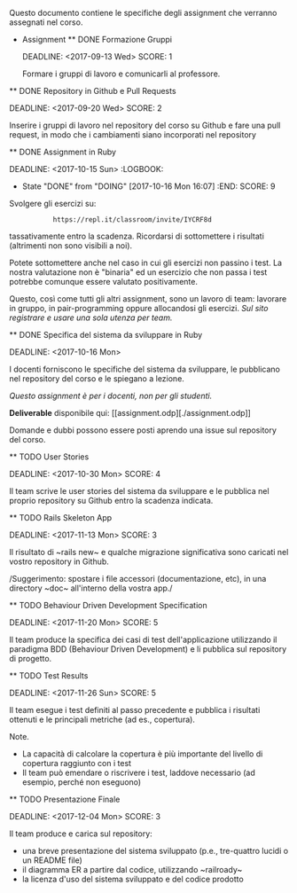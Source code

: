 Questo documento contiene le specifiche degli assignment che verranno
assegnati nel corso.

* Assignment
** DONE Formazione Gruppi

   DEADLINE: <2017-09-13 Wed>
   SCORE: 1

   Formare i gruppi di lavoro e comunicarli al professore.


** DONE Repository in Github e Pull Requests

   DEADLINE: <2017-09-20 Wed>
   SCORE: 2

   Inserire i gruppi di lavoro nel repository del corso su Github e
   fare una pull request, in modo che i cambiamenti siano incorporati
   nel repository
  
** DONE Assignment in Ruby

   DEADLINE: <2017-10-15 Sun>
   :LOGBOOK:
   - State "DONE"       from "DOING"      [2017-10-16 Mon 16:07]
   :END:
   SCORE: 9

   Svolgere gli esercizi su: 

               https://repl.it/classroom/invite/IYCRF8d

   tassativamente entro la scadenza.  Ricordarsi di sottomettere i
   risultati (altrimenti non sono visibili a noi).

   Potete sottomettere anche nel caso in cui gli esercizi non passino i
   test. La nostra valutazione non è "binaria" ed un esercizio
   che non passa i test potrebbe comunque essere valutato positivamente.

   Questo, così come tutti gli altri assignment, sono un lavoro di
   team: lavorare in gruppo, in pair-programming oppure allocandosi gli
   esercizi.  *Sul sito registrare e usare una sola utenza per team.*


** DONE Specifica del sistema da sviluppare in Ruby

  DEADLINE: <2017-10-16 Mon>
  
  I docenti forniscono le specifiche del sistema da
  sviluppare, le pubblicano nel repository del corso e le 
  spiegano a lezione.

  *Questo assignment è per i docenti, non per gli studenti.*

  **Deliverable** disponibile qui: [[assignment.odp][./assignment.odp]]
  
  Domande e dubbi possono essere posti aprendo una issue sul
  repository del corso.

** TODO User Stories

   DEADLINE: <2017-10-30 Mon>
   SCORE: 4

   Il team scrive le user stories del sistema da sviluppare e le
   pubblica nel proprio repository su Github entro la scadenza
   indicata.

** TODO Rails Skeleton App

   DEADLINE: <2017-11-13 Mon>
   SCORE: 3

   Il risultato di ~rails new~ e qualche migrazione significativa
   sono caricati nel vostro repository in Github.

   /Suggerimento: spostare i file accessori (documentazione, etc),
   in una directory ~doc~ all'interno della vostra app./

** TODO Behaviour Driven Development Specification

   DEADLINE: <2017-11-20 Mon>
   SCORE: 5

   Il team produce la specifica dei casi di test dell'applicazione
   utilizzando il paradigma BDD (Behaviour Driven Development) e li
   pubblica sul repository di progetto.


** TODO Test Results

   DEADLINE: <2017-11-26 Sun>
   SCORE: 5

   Il team esegue i test definiti al passo precedente e pubblica i
   risultati ottenuti e le principali metriche (ad es., copertura).

   Note.

   - La capacità di calcolare la copertura è più importante del livello
     di copertura raggiunto con i test
   - Il team può emendare o riscrivere i test, laddove necessario (ad
     esempio, perché non eseguono)


** TODO Presentazione Finale

   DEADLINE: <2017-12-04 Mon>
   SCORE: 3
  
   Il team produce e carica sul repository:

   - una breve presentazione del sistema sviluppato (p.e., tre-quattro
     lucidi o un README file)
   - il diagramma ER a partire dal codice, utilizzando ~railroady~
   - la licenza d'uso del sistema sviluppato e del codice prodotto
